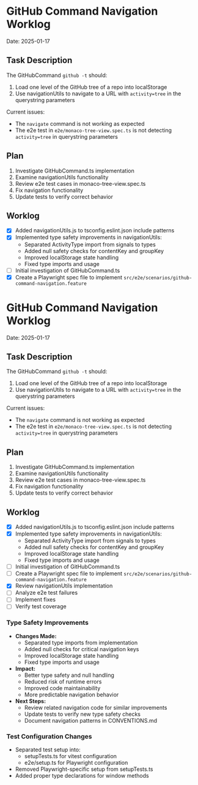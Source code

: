 # GitHub Command Navigation Worklog
Date: 2025-01-17

## Task Description
The GitHubCommand `github -t` should:
1. Load one level of the GitHub tree of a repo into localStorage
2. Use navigationUtils to navigate to a URL with `activity=tree` in the querystring parameters

Current issues:
- The `navigate` command is not working as expected
- The e2e test in `e2e/monaco-tree-view.spec.ts` is not detecting `activity=tree` in querystring parameters

## Plan
1. Investigate GitHubCommand.ts implementation
2. Examine navigationUtils functionality
3. Review e2e test cases in monaco-tree-view.spec.ts
4. Fix navigation functionality
5. Update tests to verify correct behavior

## Worklog
- [x] Added navigationUtils.js to tsconfig.eslint.json include patterns
- [x] Implemented type safety improvements in navigationUtils:
  - Separated ActivityType import from signals to types
  - Added null safety checks for contentKey and groupKey
  - Improved localStorage state handling
  - Fixed type imports and usage
- [ ] Initial investigation of GitHubCommand.ts
- [x] Create a Playwright spec file to implement `src/e2e/scenarios/github-command-navigation.feature`
# GitHub Command Navigation Worklog
Date: 2025-01-17

## Task Description
The GitHubCommand `github -t` should:
1. Load one level of the GitHub tree of a repo into localStorage
2. Use navigationUtils to navigate to a URL with `activity=tree` in the querystring parameters

Current issues:
- The `navigate` command is not working as expected
- The e2e test in `e2e/monaco-tree-view.spec.ts` is not detecting `activity=tree` in querystring parameters

## Plan
1. Investigate GitHubCommand.ts implementation
2. Examine navigationUtils functionality
3. Review e2e test cases in monaco-tree-view.spec.ts
4. Fix navigation functionality
5. Update tests to verify correct behavior

## Worklog
- [x] Added navigationUtils.js to tsconfig.eslint.json include patterns
- [x] Implemented type safety improvements in navigationUtils:
  - Separated ActivityType import from signals to types
  - Added null safety checks for contentKey and groupKey
  - Improved localStorage state handling
  - Fixed type imports and usage
- [ ] Initial investigation of GitHubCommand.ts
- [ ] Create a Playwright spec file to implement `src/e2e/scenarios/github-command-navigation.feature`
- [x] Review navigationUtils implementation
- [ ] Analyze e2e test failures
- [ ] Implement fixes
- [ ] Verify test coverage

### Type Safety Improvements
- **Changes Made:**
  - Separated type imports from implementation
  - Added null checks for critical navigation keys
  - Improved localStorage state handling
  - Fixed type imports and usage
- **Impact:**
  - Better type safety and null handling
  - Reduced risk of runtime errors
  - Improved code maintainability
  - More predictable navigation behavior
- **Next Steps:**
  - Review related navigation code for similar improvements
  - Update tests to verify new type safety checks
  - Document navigation patterns in CONVENTIONS.md

### Test Configuration Changes
- Separated test setup into:
  - setupTests.ts for vitest configuration
  - e2e/setup.ts for Playwright configuration
- Removed Playwright-specific setup from setupTests.ts
- Added proper type declarations for window methods
